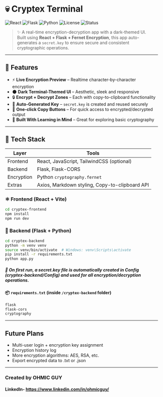 # 💀 Cryptex Terminal

![React](https://img.shields.io/badge/Frontend-React-blue?logo=react)
![Flask](https://img.shields.io/badge/Backend-Flask-black?logo=flask)
![Python](https://img.shields.io/badge/Language-Python-blue?logo=python)
![License](https://img.shields.io/github/license/ANKII/cryptex-terminal)
![Status](https://img.shields.io/badge/Status-Working%20Prototype-brightgreen)

> ✨ A real-time encryption-decryption app with a dark-themed UI.  
> Built using **React + Flask + Fernet Encryption**, this app auto-generates a `secret.key` to ensure secure and consistent cryptographic operations.

---

## 🔐 Features

- ⚡ **Live Encryption Preview** – Realtime character-by-character encryption
- 🌑 **Dark Terminal-Themed UI** – Aesthetic, sleek and responsive
- 🔒 **Encrypt + Decrypt Zones** – Each with copy-to-clipboard functionality
- 🔑 **Auto-Generated Key** – `secret.key` is created and reused securely
- 🔁 **One-click Copy Buttons** – For quick access to encrypted/decrypted output
- 🧠 **Built With Learning in Mind** – Great for exploring basic cryptography

---

## 🧠 Tech Stack

| Layer       | Tools                      |
|-------------|----------------------------|
| Frontend    | React, JavaScript, TailwindCSS (optional) |
| Backend     | Flask, Flask-CORS          |
| Encryption  | Python `cryptography.fernet` |
| Extras      | Axios, Markdown styling, Copy-to-clipboard API |


### ⚛️ Frontend (React + Vite)
```bash
cd cryptex-frontend
npm install
npm run dev
```


### 🐍 Backend (Flask + Python)
```bash
cd cryptex-backend
python -m venv venv
source venv/bin/activate  # Windows: venv\Scripts\activate
pip install -r requirements.txt
python app.py
```
##### 📌 On first run, a secret.key file is automatically created in Config (cryptex-backend/Config) and used for all encryption/decryption operations.

#### 📦 `requirements.txt` (inside `/cryptex-backend` folder)

```txt
flask
flask-cors
cryptography
```
---

## Future Plans
- Multi-user login + encryption key assignment
- Encryption history log
- More encryption algorithms: AES, RSA, etc.
- Export encrypted data to .txt or .json
---

### Created by OHMIC GUY
#### LinkedIn- https://www.linkedin.com/in/ohmicguy/
